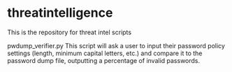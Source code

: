 # threatintelligence

This is the repository for threat intel scripts

pwdump_verifier.py 
This script will ask a user to input their password policy settings (length, minimum capital letters, etc.) and compare it to the password dump file, outputting a percentage of invalid passwords.
